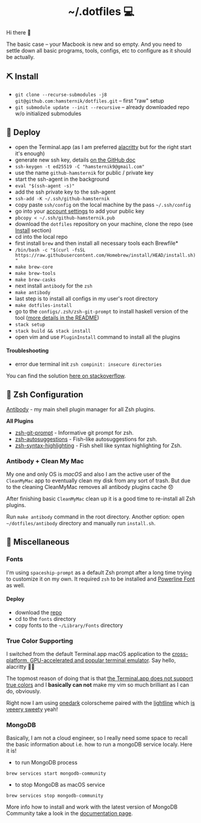 <h1 align="center">~/.dotfiles 💻</h1>

Hi there 👋

The basic case – your Macbook is new and so empty. And you need to settle down all basic programs, tools, configs, etc to configure as it should be actually.

## ⛏ Install

- `git clone --recurse-submodules -j8 git@github.com:hamsternik/dotfiles.git` – first "raw" setup
- `git submodule update --init --recursive` – already downloaded repo w/o initialized submodules

## 🗿 Deploy

- open the Terminal.app (as I am preferred [alacritty](https://github.com/alacritty/alacritty) but for the right start it's enough)
- generate new ssh key, details [on the GitHub doc](https://docs.github.com/en/github/authenticating-to-github/generating-a-new-ssh-key-and-adding-it-to-the-ssh-agent)
- `ssh-keygen -t ed25519 -C "hamsternik9@gmail.com"`
- use the name `github-hamsternik` for public / private key
- start the ssh-agent in the background
- `eval "$(ssh-agent -s)"`
- add the ssh private key to the ssh-agent
- `ssh-add -K ~/.ssh/github-hamsternik`
- copy paste `ssh/config` on the local machine by the pass `~/.ssh/config`
- go into your [account settings](https://github.com/settings/keys) to add your public key
- `pbcopy < ~/.ssh/github-hamsternik.pub`
- download the `dotfiles` repository on your machine, clone the repo (see [Install](#-install) section)
- cd into the local repo
- first install `brew` and then install all necessary tools each Brewfile*
- `/bin/bash -c "$(curl -fsSL https://raw.githubusercontent.com/Homebrew/install/HEAD/install.sh)"`
- `make brew-core`
- `make brew-tools`
- `make brew-casks`
- next install `antibody` for the `zsh`
- `make antibody`
- last step is to install all configs in my user's root directory
- `make dotfiles-install`
- go to the `configs/.zsh/zsh-git-prompt` to install haskell version of the tool ([more details in the README](https://github.com/hamsternik/zsh-git-prompt?organization=hamsternik&organization=hamsternik))
- `stack setup`
- `stack build && stack install`
- open vim and use `PluginInstall` command to install all the plugins

#### Troubleshooting

- error due terminal init `zsh compinit: insecure directories`

You can find the solution [here on stackoverflow](https://stackoverflow.com/questions/13762280/zsh-compinit-insecure-directories).

## 📑 Zsh Configuration

[Antibody](https://getantibody.github.io) - my main shell plugin manager for all Zsh plugins.

**All Plugins**

- [zsh-git-prompt](https://github.com/olivierverdier/zsh-git-prompt) - Informative git prompt for zsh.
- [zsh-autosuggestions](https://github.com/zsh-users/zsh-autosuggestions) - Fish-like autosuggestions for zsh.
- [zsh-syntax-highlighting](https://github.com/zsh-users/zsh-syntax-highlighting) - Fish shell like syntax highlighting for Zsh.

### Antibody + Clean My Mac

My one and only OS is *macOS* and also I am the active user of the `CleanMyMac` app to eventually clean my disk from any sort of trash. But due to the cleaning CleanMyMac removes all antibody plugins cache 😞

After finishing basic `CleanMyMac` clean up it is a good time to re-install all Zsh plugins.

Run `make antibody` command in the root directory. Another option: open `~/dotfiles/antibody` directory and manually run `install.sh`.

## 👀 Miscellaneous

### Fonts

I'm using `spaceship-prompt` as a default Zsh prompt after a long time trying to customize it on my own. It required `zsh` to be installed and [Powerline Font](https://github.com/powerline/fonts) as well.

#### Deploy

- download the [repo](https://github.com/hamsternik/dotfiles/tree/master/fonts)
- cd to the `fonts` directory
- copy fonts to the `~/Library/Fonts` directory

### True Color Supporting

I switched from the default Terminal.app macOS application to the [cross-platform, GPU-accelerated and popular terminal emulator](https://github.com/alacritty/alacritty). Say hello, alacritty 👋🏻

The topmost reason of doing that is that [the Terminal.app does not support true colors](https://gist.github.com/XVilka/8346728#not-supporting-true-color) and I **basically can not** make my vim so much brilliant as I can do, obviously.

Right now I am using [onedark](https://github.com/joshdick/onedark.vim) colorscheme paired with the [lightline](https://github.com/itchyny/lightline.vim) which [is veeery sweety](https://www.sainnhe.dev/post/status-line-config/) yeah!

### MongoDB

Basically, I am not a cloud engineer, so I really need some space to recall the basic information about i.e. how to run
a mongoDB service localy. Here it is!

- to run MongoDB process

```
brew services start mongodb-community
```

- to stop MongoDB as macOS service
```
brew services stop mongodb-community
```

More info how to install and work with the latest version of MongoDB Community take a look in the [documentation page](https://docs.mongodb.com/manual/tutorial/install-mongodb-on-os-x/#run-mongodb-community-edition).
